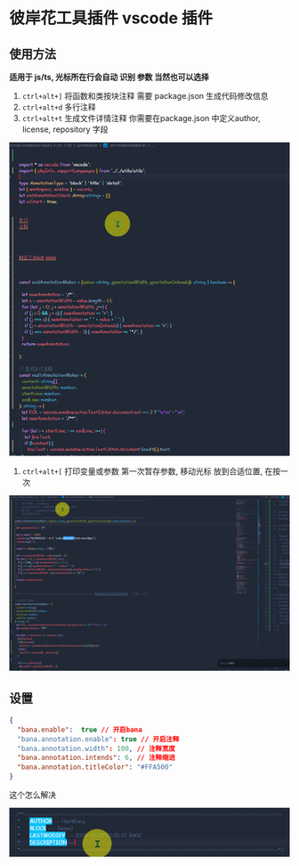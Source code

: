 # 彼岸花工具插件 vscode 插件

## 使用方法

**适用于 js/ts,  光标所在行会自动 识别 参数 当然也可以选择**

1. `ctrl+alt+]` 将函数和类按块注释 需要 package.json 生成代码修改信息 
2. `ctrl+alt+d` 多行注释
3. `ctrl+alt+t` 生成文件详情注释 你需要在package.json 中定义author, license, repository 字段

![image2](./b.gif)

1. `ctrl+alt+[` 打印变量或参数 第一次暂存参数, 移动光标 放到合适位置, 在按一次

![image4](./c.gif)

## 设置

```json
{
  "bana.enable":  true // 开启bana
  "bana.annotation.enable": true // 开启注释
  "bana.annotation.width": 100, // 注释宽度
  "bana.annotation.intends": 6, // 注释缩进
  "bana.annotation.titleColor": "#FFA500"
}
```
这个怎么解决 

![bug](./a.gif)

